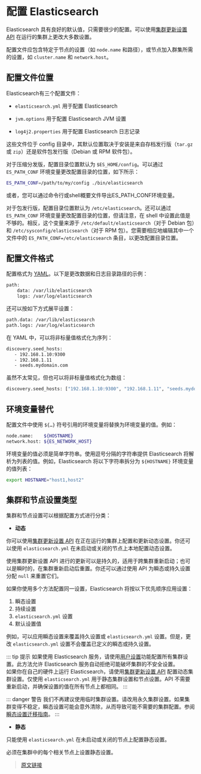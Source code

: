 # 配置 Elasticsearch

Elasticsearch 具有良好的默认值，只需要很少的配置。可以使用[集群更新设置 API](/rest_apis/cluster_apis/cluster_update_settings.html) 在运行的集群上更改大多数设置。

配置文件应包含特定于节点的设置（如 `node.name` 和路径），或节点加入群集所需的设置，如 `cluster.name` 和 `network.host`。

## 配置文件位置

Elasticsearch有三个配置文件：

- `elasticsearch.yml` 用于配置 Elasticsearch

- `jvm.options` 用于配置 Elasticsearch JVM 设置

- `log4j2.properties` 用于配置 Elasticsearch 日志记录

这些文件位于 config 目录中，其默认位置取决于安装是来自存档发行版（`tar.gz` 或 `zip`）还是软件包发行版（Debian 或 RPM 软件包）。

对于压缩分发版，配置目录位置默认为 `$ES_HOME/config`。可以通过 `ES_PATH_CONF` 环境变量更改配置目录的位置，如下所示：

```bash
ES_PATH_CONF=/path/to/my/config ./bin/elasticsearch
```

或者，您可以通过命令行或shell概要文件导出ES_PATH_CONF环境变量。

对于包发行版，配置目录位置默认为 `/etc/elasticsearch`。还可以通过 `ES_PATH_CONF` 环境变量更改配置目录的位置，但请注意，在 shell 中设置此值是不够的。相反，这个变量来源于 `/etc/default/elasticsearch`（对于 Debian 包）和 `/etc/sysconfig/elasticsearch`（对于 RPM 包）。您需要相应地编辑其中一个文件中的 `ES_PATH_CONF=/etc/elasticsearch` 条目，以更改配置目录位置。

## 配置文件格式

配置格式为 [YAML](https://yaml.org/)。以下是更改数据和日志目录路径的示例：

```bash
path:
    data: /var/lib/elasticsearch
    logs: /var/log/elasticsearch
```

还可以按如下方式展平设置：

```bash
path.data: /var/lib/elasticsearch
path.logs: /var/log/elasticsearch
```

在 YAML 中，可以将非标量值格式化为序列：

```bash
discovery.seed_hosts:
   - 192.168.1.10:9300
   - 192.168.1.11
   - seeds.mydomain.com
```

虽然不太常见，但也可以将非标量值格式化为数组：

```bash
discovery.seed_hosts: ["192.168.1.10:9300", "192.168.1.11", "seeds.mydomain.com"]
```

## 环境变量替代

配置文件中使用 `${…}` 符号引用的环境变量将替换为环境变量的值。例如：

```bash
node.name:    ${HOSTNAME}
network.host: ${ES_NETWORK_HOST}
```

环境变量的值必须是简单字符串。使用逗号分隔的字符串提供 Elasticsearch 将解析为列表的值。例如，Elasticsearch 将以下字符串拆分为 `${HOSTNAME}` 环境变量的值列表：

```bash
export HOSTNAME="host1,host2"
```

## 集群和节点设置类型

集群和节点设置可以根据配置方式进行分类：

- **动态**

你可以使用[集群更新设置 API](/rest_apis/cluster_apis/cluster_update_settings.html) 在正在运行的集群上配置和更新动态设置。你还可以使用 `elasticsearch.yml` 在未启动或关闭的节点上本地配置动态设置。

使用集群更新设置 API 进行的更新可以是持久的，适用于跨集群重新启动；也可以是瞬时的，在集群重新启动后重置。你还可以通过使用 API 为瞬态或持久设置分配 `null` 来重置它们。

如果你使用多个方法配置同一设置，Elasticsearch 将按以下优先顺序应用设置：

1. 瞬态设置
2. 持续设置
3. `elasticsearch.yml` 设置
4. 默认设置值

例如，可以应用瞬态设置来覆盖持久设置或 `elasticsearch.yml` 设置。但是，更改 `elasticsearch.yml` 设置不会覆盖已定义的瞬态或持久设置。

::: tip 提示
如果使用 Elasticsearch 服务，请使用[用户设置](https://www.elastic.co/guide/en/cloud/current/ec-add-user-settings.html)功能配置所有集群设置。此方法允许 Elasticsearch 服务自动拒绝可能破坏集群的不安全设置。<br> 如果你在自己的硬件上运行 Elasticsearch，请使用[集群更新设置 API](/rest_apis/cluster_apis/cluster_update_settings.html) 配置动态集群设置。仅使用 `elasticsearch.yml` 用于静态集群设置和节点设置。API 不需要重新启动，并确保设置的值在所有节点上都相同。
:::

::: danger 警告
我们不再建议使用临时集群设置。请改用永久集群设置。如果集群变得不稳定，瞬态设置可能会意外清除，从而导致可能不需要的集群配置。参阅[瞬态设置迁移指南](/migration_guide/8.0/transient_settings_migration_guide)。
:::

- **静态**

只能使用 `elasticsearch.yml` 在未启动或关闭的节点上配置静态设置。

必须在集群中的每个相关节点上设置静态设置。

> [原文链接](https://www.elastic.co/guide/en/elasticsearch/reference/current/settings.html)
